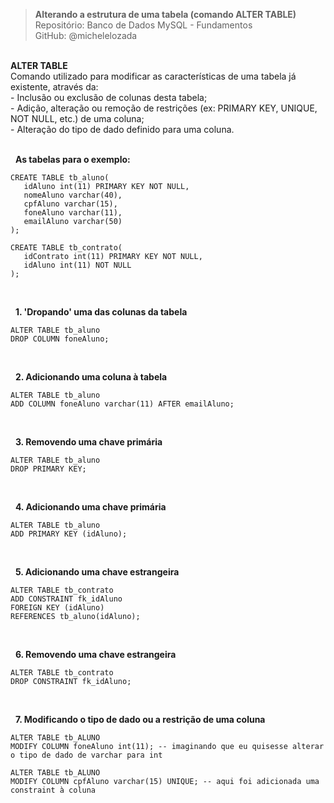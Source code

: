 > **Alterando a estrutura de uma tabela (comando ALTER TABLE)**    
> Repositório: Banco de Dados MySQL - Fundamentos  
> GitHub: @michelelozada
&nbsp;
     
&nbsp;     
**ALTER TABLE**  
Comando utilizado para modificar as características de uma tabela já existente, através da:  
	- Inclusão ou exclusão de colunas desta tabela;  
	- Adição, alteração ou remoção de restrições (ex: PRIMARY KEY, UNIQUE, NOT NULL, etc.) de uma coluna;  
	- Alteração do tipo de dado definido para uma coluna.  
&nbsp;
     
&nbsp;
**As tabelas para o exemplo:**   

```mysql
CREATE TABLE tb_aluno(
   idAluno int(11) PRIMARY KEY NOT NULL,
   nomeAluno varchar(40),
   cpfAluno varchar(15),
   foneAluno varchar(11),
   emailAluno varchar(50)
);
```
```mysql
CREATE TABLE tb_contrato(
   idContrato int(11) PRIMARY KEY NOT NULL,
   idAluno int(11) NOT NULL
);
```
&nbsp;
     
&nbsp;
**1. 'Dropando' uma das colunas da tabela**  
```mysql
ALTER TABLE tb_aluno
DROP COLUMN foneAluno;
```
&nbsp;
     
&nbsp;
**2. Adicionando uma coluna à tabela**  
```mysql
ALTER TABLE tb_aluno
ADD COLUMN foneAluno varchar(11) AFTER emailAluno;
```
&nbsp;
     
&nbsp;
**3. Removendo uma chave primária**  
```mysql
ALTER TABLE tb_aluno
DROP PRIMARY KEY;
```
&nbsp;
     
&nbsp;
**4. Adicionando uma chave primária**  
```mysql
ALTER TABLE tb_aluno
ADD PRIMARY KEY (idAluno);
```
&nbsp;
     
&nbsp;
**5. Adicionando uma chave estrangeira**  
```mysql
ALTER TABLE tb_contrato
ADD CONSTRAINT fk_idAluno
FOREIGN KEY (idAluno)
REFERENCES tb_aluno(idAluno);
```
&nbsp;
     
&nbsp;
**6. Removendo uma chave estrangeira**  
```mysql
ALTER TABLE tb_contrato
DROP CONSTRAINT fk_idAluno;
```
&nbsp;
     
&nbsp;
**7. Modificando o tipo de dado ou a restrição de uma coluna**  
```mysql
ALTER TABLE tb_ALUNO
MODIFY COLUMN foneAluno int(11); -- imaginando que eu quisesse alterar o tipo de dado de varchar para int
```
```mysql
ALTER TABLE tb_ALUNO
MODIFY COLUMN cpfAluno varchar(15) UNIQUE; -- aqui foi adicionada uma constraint à coluna
```